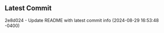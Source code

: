 
## Latest Commit
2e8d024 - Update README with latest commit info (2024-08-29 16:53:48 -0400) <Yunxi-Zhou>
